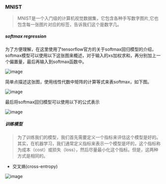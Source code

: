 ### MNIST

>MNIST是一个入门级的计算机视觉数据集，它包含各种手写数字图片,它也包含每一张图片对应的标签，告诉我们这个是数字几。


##### softmax regression

为了方便理解，在这里使用了tensorflow官方的关于softmax回归模型的介绍，
softmax模型可以使用以下这张图来概述，对于输入的xs加权求和，再分别加上一个偏置量，最后再输入到softmax函数中。

![image](../file/softmax1.png)

简单点描述这张图，使用线性代数中矩阵的计算等式来表softmax，如下图。

![image](../file/softmax2.png)

最后将softmax回归模型可以使用以下的公式表示

![image](../file/softmax3.png)

##### 训练模型

>为了训练我们的模型，我们首先需要定义一个指标来评估这个模型是好的。其实，在机器学习，我们通常定义指标来表示一个模型是坏的，这个指标称为成本（cost）或损失（loss），然后尽量最小化这个指标。但是，这两种方式是相同的。

* 交叉熵(cross-entropy)

![image](../file/cross-entropy.png)






